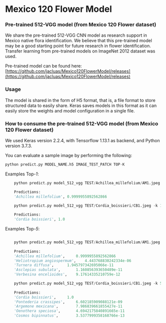 # Mexico 120 Flower Model
### Pre-trained 512-VGG model (from Mexico 120 Flower dataset)

We share the pre-trained 512-VGG CNN model as research support in Mexico native flora identification. We believe that this pre-trained model may be a good starting point for future research in flower identification. Transfer learning from pre-trained models on ImageNet 2012 dataset was used.

Pre-trained model can be found here: [https://github.com/jacluas/Mexico120FlowerModel/releases](https://github.com/jacluas/Mexico120FlowerModel/releases)


### Usage

The model is shared in the form of H5 format, that is, a file format to store structured data to easily share. Keras saves models in this format as it can easily store the weights and model configuration in a single file. 


### How to consume the pre-trained 512-VGG model (from Mexico 120 Flower dataset)

We used Keras version 2.2.4, with Tensorflow 1.13.1 as backend, and Python version 3.7.3.

You can evaluate a sample image by performing the following:

```python
python predict.py MODEL_NAME.h5 IMAGE_TEST_PATCH TOP-K
```

Examples Top-_1_:
```python
	python predict.py model_512_vgg TEST/Achillea_millefolium/AM1.jpeg

	Predictions:
	'Achillea millefolium',	0.9999955892562866
```
```python
	python predict.py model_512_vgg TEST/Cordia_boissieri/CB1.jpeg -k 1
	
	Predictions:
	'Cordia boissieri', 1.0
```

Examples Top-_5_:
```python

	python predict.py model_512_vgg TEST/Achillea_millefolium/AM1.jpeg -k 5
	
	Predictions:
	'Achillea millefolium',		0.9999955892562866
	'Heliotropium angiospermum',	4.443768830242334e-06
	'Turnera diffusa',		1.945797342695066e-11
	'Asclepias subulata',		1.160856393650489e-11
	'Verbesina encelioides',	9.17614335210759e-12
```
```python
	python predict.py model_512_vgg TEST/Cordia_boissieri/CB1.jpeg -k 5
	
	Predictions:
	'Cordia boissieri',		1.0
	'Pontederia crassipes',		6.602185909088121e-09
	'Argemone mexicana',		7.986839661855427e-11
	'Oenothera speciosa',		4.6942175840891665e-11
	'Cosmos bipinnatus',		3.5377999358168766e-13

```
